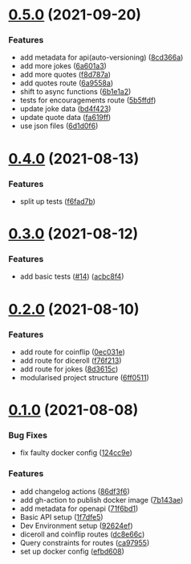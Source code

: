 # [0.5.0](https://github.com/Heptagram-Bot/api/compare/v0.4.0...v0.5.0) (2021-09-20)


### Features

* add metadata for api(auto-versioning) ([8cd366a](https://github.com/Heptagram-Bot/api/commit/8cd366aa342579d8086bc961bc5d7a43a8937642))
* add more jokes ([6a601a3](https://github.com/Heptagram-Bot/api/commit/6a601a3e6581a4bd931b38ccc77e5d284307d034))
* add more quotes ([f8d787a](https://github.com/Heptagram-Bot/api/commit/f8d787ad8c812ed3f8cc2834bbf10f038971aa9c))
* add quotes route ([6a9558a](https://github.com/Heptagram-Bot/api/commit/6a9558ac8921a505fbd3d69662b8559f24e9751b))
* shift to async functions ([6b1e1a2](https://github.com/Heptagram-Bot/api/commit/6b1e1a2b06b898059479a901ed42b3327d1f27a0))
* tests for encouragements route ([5b5ffdf](https://github.com/Heptagram-Bot/api/commit/5b5ffdf5be64b4f2200f21e0fc536614288f902a))
* update joke data ([bd4f423](https://github.com/Heptagram-Bot/api/commit/bd4f4236138d0be6b8f10390f237990d2bcf437b))
* update quote data ([fa619ff](https://github.com/Heptagram-Bot/api/commit/fa619ffe4809b899e13b261ea34806ebcdc703dd))
* use json files ([6d1d0f6](https://github.com/Heptagram-Bot/api/commit/6d1d0f63bd5a4c5393969ba9a7ecf07e0aeb346a))



# [0.4.0](https://github.com/Heptagram-Bot/api/compare/v0.3.0...v0.4.0) (2021-08-13)


### Features

* split up tests ([f6fad7b](https://github.com/Heptagram-Bot/api/commit/f6fad7b9e7d5336bc42b2ef624a56ab52781b795))



# [0.3.0](https://github.com/Heptagram-Bot/api/compare/v0.2.0...v0.3.0) (2021-08-12)


### Features

* add basic tests ([#14](https://github.com/Heptagram-Bot/api/issues/14)) ([acbc8f4](https://github.com/Heptagram-Bot/api/commit/acbc8f455827106b3ebc76091ce65668bdb169ff))



# [0.2.0](https://github.com/Heptagram-Bot/api/compare/v0.1.0...v0.2.0) (2021-08-10)


### Features

* add route for coinflip ([0ec031e](https://github.com/Heptagram-Bot/api/commit/0ec031ec5b92f9e8cc081af62e99ba8b9f114abf))
* add route for diceroll ([f76f213](https://github.com/Heptagram-Bot/api/commit/f76f213b23e46e34da47ccab4fb6f7500ba21c3a))
* add route for jokes ([8d3615c](https://github.com/Heptagram-Bot/api/commit/8d3615ca24532036d2c5c6b4e3b84cb235e7d2e7))
* modularised project structure ([6ff0511](https://github.com/Heptagram-Bot/api/commit/6ff0511775b45adeee9768a9c4cf934504a99873))



# [0.1.0](https://github.com/Heptagram-Bot/api/compare/92624ef2d16459fed1a71cc4195eb7e205ac3c58...v0.1.0) (2021-08-08)


### Bug Fixes

* fix faulty docker config ([124cc9e](https://github.com/Heptagram-Bot/api/commit/124cc9e830445c4948833b9bf6ddcfca895bdd94))


### Features

* add changelog actions ([86df3f6](https://github.com/Heptagram-Bot/api/commit/86df3f67b6ccc8b7851d8e50f88c8d3ccd8fc341))
* add gh-action to publish docker image ([7b143ae](https://github.com/Heptagram-Bot/api/commit/7b143ae26093fc7e09802513081a49f13fbfc52c))
* add metadata for openapi ([71f6bd1](https://github.com/Heptagram-Bot/api/commit/71f6bd1fc82160213e873c23eda9f1c1e3577c10))
* Basic API setup ([1f7dfe5](https://github.com/Heptagram-Bot/api/commit/1f7dfe5c3d761e2aad56bafa5fa39a0fedf35539))
* Dev Environment setup ([92624ef](https://github.com/Heptagram-Bot/api/commit/92624ef2d16459fed1a71cc4195eb7e205ac3c58))
* diceroll and coinflip routes ([dc8e66c](https://github.com/Heptagram-Bot/api/commit/dc8e66cda8c8c28a5f99c50520424d0822e0277a))
* Query constraints for routes ([ca97955](https://github.com/Heptagram-Bot/api/commit/ca979556027355e90c4f58d5bec4fe584c05069b))
* set up docker config ([efbd608](https://github.com/Heptagram-Bot/api/commit/efbd608d090e6ac7a65357d0a3ba4747a7afb1d5))



